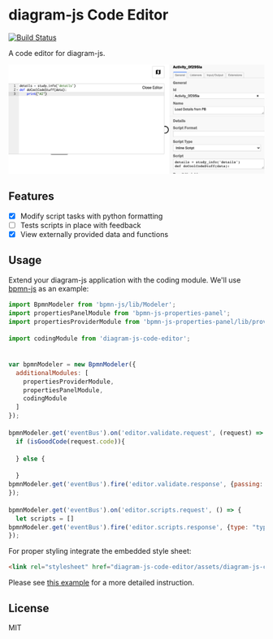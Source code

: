 # diagram-js Code Editor

[![Build Status](https://travis-ci.com/bpmn-io/diagram-js-minimap.svg?branch=master)]()

A code editor for diagram-js.

![Code Editor](resources/screenshot.png)


## Features

* [x] Modify script tasks with python formatting 
* [ ] Tests scripts in place with feedback
* [x] View externally provided data and functions

## Usage

Extend your diagram-js application with the coding module. We'll use [bpmn-js](https://github.com/bpmn-io/bpmn-js) as an example:

```javascript
import BpmnModeler from 'bpmn-js/lib/Modeler';
import propertiesPanelModule from 'bpmn-js-properties-panel';
import propertiesProviderModule from 'bpmn-js-properties-panel/lib/provider/camunda';

import codingModule from 'diagram-js-code-editor';


var bpmnModeler = new BpmnModeler({
  additionalModules: [
    propertiesProviderModule,
    propertiesPanelModule,
    codingModule
  ]
});

bpmnModeler.get('eventBus').on('editor.validate.request', (request) => {
  if (isGoodCode(request.code)){

  } else {

  }
bpmnModeler.get('eventBus').fire('editor.validate.response', {passing: true, msg: "msg"});
});

bpmnModeler.get('eventBus').on('editor.scripts.request', () => {
  let scripts = []
bpmnModeler.get('eventBus').fire('editor.scripts.response', {type: "type", msg: "msg"});
});
```

For proper styling integrate the embedded style sheet:

```html
<link rel="stylesheet" href="diagram-js-code-editor/assets/diagram-js-code-editor.css" />
```

Please see [this example]() for a more detailed instruction.


## License

MIT

